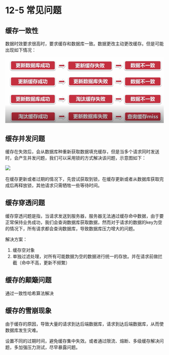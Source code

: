 # 12-5 常见问题

## 缓存一致性

数据时效要求很高时，要求缓存和数据库一致。数据更改主动更改缓存。但是可能出现如下情况：

![](images/Question1.png)

## 缓存并发问题

缓存在失效后，会从数据库种重新获取数据填充缓存，但是当多个请求同时发送时，会产生并发问题，我们可以采用锁的方式解决该问题，示意图如下：

![](Question2.png)

在缓存更新或者过期的情况下，先尝试获取到锁，在缓存更新或者从数据库获取完成后再释放锁，其他请求只需牺牲一些等待时间。

## 缓存穿透问题

缓存穿透问题是指，当请求发送到服务器，服务器无法通过缓存命中数据，由于要正常保持业务成功，我们会查询数据库获取数据，然而对于请求的数据的key为空的情况下，所有请求都会查询数据库，导致数据库压力增大的问题。

解决方案：

1. 缓存空对象
2. 单独过滤处理，对所有可能数据为空的数据进行统一的存放。并在请求前做拦截（命中不高，更新不频繁）

## 缓存的颠簸问题

通过一致性哈希算法解决

## 缓存的雪崩现象

由于缓存的原因，导致大量的请求到达后端数据库，请求到达后端数据库，从而使数据库发生灾难。

设置不同的过期时间，避免缓存集中失效。或者通过限流、熔断、多级缓存解决问题，多加强压力测试，尽早暴露问题。